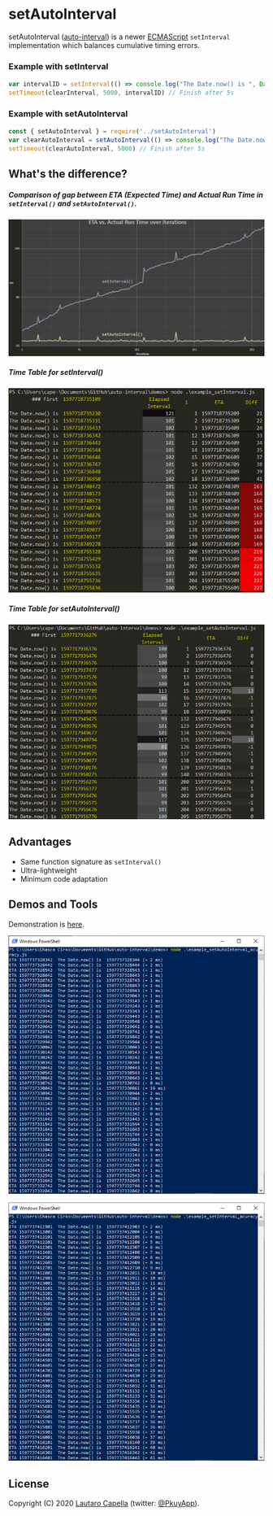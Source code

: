 # setAutoInterval
setAutoInterval ([auto-interval](http://github.com/cape-/auto-interval)) is a newer
[ECMAScript](http://www.ecma-international.org/publications/standards/Ecma-262.htm)
`setInterval` implementation which balances cumulative timing errors.

### Example with setInterval

```js
var intervalID = setInterval(() => console.log("The Date.now() is ", Date.now()), 100)
setTimeout(clearInterval, 5000, intervalID) // Finish after 5s
```

### Example with setAutoInterval

```js
const { setAutoInterval } = require('../setAutoInterval')
var clearAutoInterval = setAutoInterval(() => console.log("The Date.now() is ", Date.now()), 100)
setTimeout(clearAutoInterval, 5000) // Finish after 5s
```

## What's the difference?

##### Comparison of gap between ETA (Expected Time) and Actual Run Time in `setInterval()` and `setAutoInterval()`. 

![Demo](/img/graph-comparison.png)

##### Time Table for setInterval()

![Demo](/img/demo_setInterval.png)

##### Time Table for setAutoInterval()

![Demo](/img/demo_setAutoInterval.png)


## Advantages

- Same function signature as `setInterval()`
- Ultra-lightweight
- Minimum code adaptation

## Demos and Tools

Demonstration is [here](http://github.com/cape-/auto-interval/examples).

![Demo](/img/demo_setAutoInterval_acuracy.png)

![Demo](/img/demo_setInterval_acuracy.png)

## License

Copyright (C) 2020 [Lautaro Capella](http://github.com/cape-)
 (twitter: [@PkuyApp](https://twitter.com/AppPkuy)).


